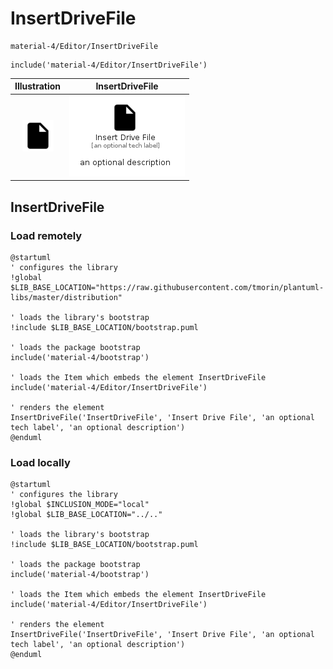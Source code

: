# InsertDriveFile


```text
material-4/Editor/InsertDriveFile
```

```text
include('material-4/Editor/InsertDriveFile')
```



| Illustration | InsertDriveFile |
| :---: | :---: |
| ![illustration for Illustration](../../material-4/Editor/InsertDriveFile.png) | ![illustration for InsertDriveFile](../../material-4/Editor/InsertDriveFile.Local.png) |




## InsertDriveFile

### Load remotely
```plantuml
@startuml
' configures the library
!global $LIB_BASE_LOCATION="https://raw.githubusercontent.com/tmorin/plantuml-libs/master/distribution"

' loads the library's bootstrap
!include $LIB_BASE_LOCATION/bootstrap.puml

' loads the package bootstrap
include('material-4/bootstrap')

' loads the Item which embeds the element InsertDriveFile
include('material-4/Editor/InsertDriveFile')

' renders the element
InsertDriveFile('InsertDriveFile', 'Insert Drive File', 'an optional tech label', 'an optional description')
@enduml
```

### Load locally
```plantuml
@startuml
' configures the library
!global $INCLUSION_MODE="local"
!global $LIB_BASE_LOCATION="../.."

' loads the library's bootstrap
!include $LIB_BASE_LOCATION/bootstrap.puml

' loads the package bootstrap
include('material-4/bootstrap')

' loads the Item which embeds the element InsertDriveFile
include('material-4/Editor/InsertDriveFile')

' renders the element
InsertDriveFile('InsertDriveFile', 'Insert Drive File', 'an optional tech label', 'an optional description')
@enduml
```


